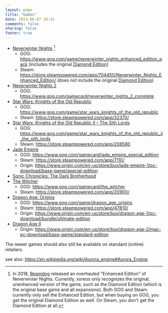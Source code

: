 ```yaml
---
layout: page
title: "Games"
date: 2013-06-07 10:41
comments: false
sharing: false
footer: true
---
```


- [Neverwinter Nights](https://en.wikipedia.org/wiki/Neverwinter_Nights) [^1]
  - GOG: https://www.gog.com/game/neverwinter_nights_enhanced_edition_pack (includes the original [Diamond Edition](https://en.wikipedia.org/wiki/Neverwinter_Nights#Editions_and_re-releases))
  - Steam: https://store.steampowered.com/app/704450/Neverwinter_Nights_Enhanced_Edition/ (does *not* include the original [Diamond Edition](https://en.wikipedia.org/wiki/Neverwinter_Nights#Editions_and_re-releases))
- [Neverwinter Nights 2](https://en.wikipedia.org/wiki/Neverwinter_Nights_2)
  - GOG: https://www.gog.com/gamecard/neverwinter_nights_2_complete
- [Star Wars: Knights of the Old Republic](https://en.wikipedia.org/wiki/Star_Wars:_Knights_of_the_Old_Republic)
  - GOG: https://www.gog.com/game/star_wars_knights_of_the_old_republic
  - Steam: https://store.steampowered.com/app/32370/
- [Star Wars: Knights of the Old Republic II – The Sith Lords](https://en.wikipedia.org/wiki/Star_Wars:_Knights_of_the_Old_Republic_II_–_The_Sith_Lords)
  - GOG: https://www.gog.com/game/star_wars_knights_of_the_old_republic_ii_the_sith_lords
  - Steam: https://store.steampowered.com/app/208580
- [Jade Empire](https://en.wikipedia.org/wiki/Jade_Empire)
  - GOG: https://www.gog.com/gamecard/jade_empire_special_edition
  - Steam: https://store.steampowered.com/app/7110/
  - Origin: https://www.origin.com/en-us/store/buy/jade-empire-1/pc-download/base-game/special-edition
- [Sonic Chronicles: The Dark Brotherhood](https://en.wikipedia.org/wiki/Sonic_Chronicles:_The_Dark_Brotherhood)
- [The Witcher](https://en.wikipedia.org/wiki/The_Witcher_%28video_game%29)
  - GOG: https://www.gog.com/gamecard/the_witcher
  - Steam: https://store.steampowered.com/app/20900/
- [Dragon Age: Origins](https://en.wikipedia.org/wiki/Dragon_Age:_Origins)
  - GOG: https://www.gog.com/game/dragon_age_origins
  - Steam: https://store.steampowered.com/app/47810/
  - Origin: https://www.origin.com/en-us/store/buy/dragon-age-1/pc-download/bundle/ultimate-edition
- [Dragon Age II](https://en.wikipedia.org/wiki/Dragon_Age_II)
  - Origin: https://www.origin.com/en-us/store/buy/dragon-age-2/mac-pc-download/base-game/standard-edition

The newer games should also still be available on standard (online) retailers.

see also: https://en.wikipedia.org/wiki/Aurora_engine#Aurora_Engine

[^1]: In 2018, [Beamdog](https://en.wikipedia.org/wiki/Beamdog) released an overhauled "Enhanced Edition" of Neverwinter Nights. Currently, xoreos only recognizes the original, unenhanced version of the game, such as the Diamond Edition (which is the original base game and all expansions). Both GOG and Steam currently only sell the Enhanced Edition, but when buying on GOG, you get the original Diamond Edition as well. On Steam, you don't get the Diamond Edition at all.
